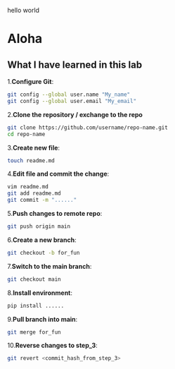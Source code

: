 hello world

# Aloha

## What I have learned in this lab

1.**Configure Git**:
  ```bash
  git config --global user.name "My_name"
  git config --global user.email "My_email"
  ``` 

2.**Clone the repository / exchange to the repo**
  ```bash
  git clone https://github.com/username/repo-name.git
  cd repo-name
  ```

3.**Create new file**:
  ```bash
  touch readme.md
  ```

4.**Edit file and commit the change**:
  ```bash
  vim readme.md
  git add readme.md
  git commit -m "......"
  ```

5.**Push changes to remote repo**:
  ```bash
  git push origin main 
  ```

6.**Create a new branch**:
  ```bash
  git checkout -b for_fun
  ```

7.**Switch to the main branch**:
  ```bash
  git checkout main
  ```

8.**Install environment**:
  ```bash
  pip install ......
  ```

9.**Pull branch into main**:
  ```bash
  git merge for_fun
  ```

10.**Reverse changes to step_3**:
  ```bash
  git revert <commit_hash_from_step_3>
  ```


